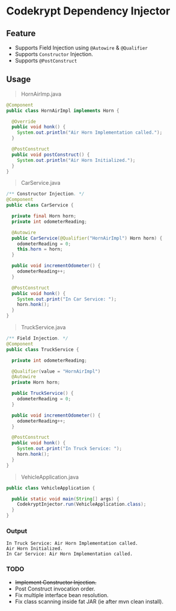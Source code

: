 # Codekrypt Dependency Injector

## Feature
- Supports Field Injection using `@Autowire` & `@Qualifier`
- Supports `Constructor` Injection.
- Supports `@PostConstruct` 

## Usage
> HornAirImp.java
```java
@Component
public class HornAirImpl implements Horn {

  @Override
  public void honk() {
    System.out.println("Air Horn Implementation called.");
  }

  @PostConstruct
  public void postConstruct() {
    System.out.println("Air Horn Initialized.");
  }
}
```

> CarService.java
```java
/** Constructor Injection. */
@Component
public class CarService {

  private final Horn horn;
  private int odometerReading;

  @Autowire
  public CarService(@Qualifier("HornAirImpl") Horn horn) {
    odometerReading = 0;
    this.horn = horn;
  }

  public void incrementOdometer() {
    odometerReading++;
  }

  @PostConstruct
  public void honk() {
    System.out.print("In Car Service: ");
    horn.honk();
  }
}
```

> TruckService.java
```java
/** Field Injection. */
@Component
public class TruckService {

  private int odometerReading;

  @Qualifier(value = "HornAirImpl")
  @Autowire
  private Horn horn;

  public TruckService() {
    odometerReading = 0;
  }

  public void incrementOdometer() {
    odometerReading++;
  }

  @PostConstruct
  public void honk() {
    System.out.print("In Truck Service: ");
    horn.honk();
  }
}
```
 

> VehicleApplication.java
```java
public class VehicleApplication {

  public static void main(String[] args) {
    CodekryptInjector.run(VehicleApplication.class);
  }
}
```

### Output
````text
In Truck Service: Air Horn Implementation called.
Air Horn Initialized.
In Car Service: Air Horn Implementation called.
````


### TODO
- ~~Implement Constructor Injection.~~
- Post Construct invocation order.
- Fix multiple interface bean resolution.
- Fix class scanning inside fat JAR (ie after mvn clean install).